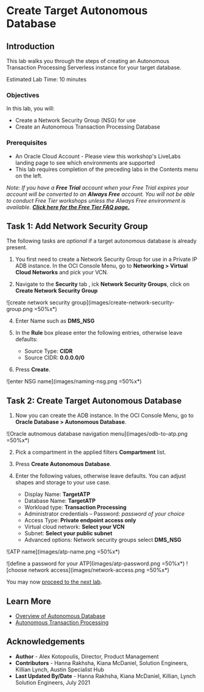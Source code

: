 # Create Target Autonomous Database

## Introduction

This lab walks you through the steps of creating an Autonomous Transaction Processing Serverless instance for your target database.

  [](youtube:c-DUIePFKco)

Estimated Lab Time: 10 minutes

### Objectives

In this lab, you will:
* Create a Network Security Group (NSG) for use
* Create an Autonomous Transaction Processing Database

### Prerequisites

* An Oracle Cloud Account - Please view this workshop's LiveLabs landing page to see which environments are supported
* This lab requires completion of the preceding labs in the Contents menu on the left.

*Note: If you have a **Free Trial** account when your Free Trial expires your account will be converted to an **Always Free** account. You will not be able to conduct Free Tier workshops unless the Always Free environment is available. **[Click here for the Free Tier FAQ page.](https://www.oracle.com/cloud/free/faq.html)***

## Task 1: Add Network Security Group

The following tasks are *optional* if a target autonomous database is already present.

1. You first need to create a Network Security Group for use in a Private IP ADB instance. In the OCI Console Menu, go to **Networking > Virtual Cloud Networks**   and pick your VCN.

2. Navigate to the **Security** tab , ick **Network Security Groups**, click on **Create Network Security Group**

  ![create network security group](images/create-network-security-group.png =50%x*)

4. Enter Name such as **DMS\_NSG** 

5. In the **Rule** box please enter the following entries, otherwise leave defaults:
    - Source Type: **CIDR**
    - Source CIDR: **0.0.0.0/0**

6. Press **Create**.

  ![enter NSG name](images/naming-nsg.png =50%x*)

## Task 2: Create Target Autonomous Database

1. Now you can create the ADB instance. In the OCI Console Menu, go to **Oracle Database > Autonomous Database**.

  ![Oracle autnomous database navigation menu](images/odb-to-atp.png =50%x*)

2. Pick a compartment in the applied filters **Compartment** list.

3. Press **Create Autonomous Database**.

4. Enter the following values, otherwise leave defaults. You can adjust shapes and storage to your use case.
    - Display Name: **TargetATP**
    - Database Name: **TargetATP**
    - Workload type: **Transaction Processing**
    - Administrator credentials – Password: *password of your choice*
    - Access Type: **Private endpoint access only**
    - Virtual cloud network: **Select your VCN**
    - Subnet: **Select your public subnet**
    - Advanced options: Network security groups select **DMS_NSG**

  ![ATP name](images/atp-name.png =50%x*)

  ![define a password for your ATP](images/atp-password.png =50%x*)
  ![choose network access](images/network-access.png =50%x*)

 
You may now [proceed to the next lab](#next).

## Learn More

* [Overview of Autonomous Database](https://docs.oracle.com/en-us/iaas/Content/Database/Concepts/adboverview.htm)
* [Autonomous Transaction Processing](https://docs.oracle.com/en/cloud/paas/atp-cloud/index.html)

## Acknowledgements
* **Author** - Alex Kotopoulis, Director, Product Management
* **Contributors** -  Hanna Rakhsha, Kiana McDaniel, Solution Engineers, Killian Lynch, Austin Specialist Hub
* **Last Updated By/Date** - Hanna Rakhsha, Kiana McDaniel, Killian, Lynch Solution Engineers, July 2021
